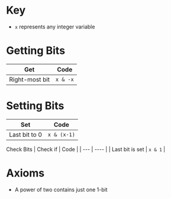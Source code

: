 # Key 
- `x` represents any integer variable

# Getting Bits
| Get | Code |
| --- | ---- |
| Right-most bit | `x & -x` |

# Setting Bits
| Set | Code |
| --- | ---- |
| Last bit to 0 | `x & (x-1)` |

 Check Bits
| Check if | Code |
| --- | ---- |
| Last bit is set | `x & 1` | 

# Axioms
- A power of two contains just one 1-bit
